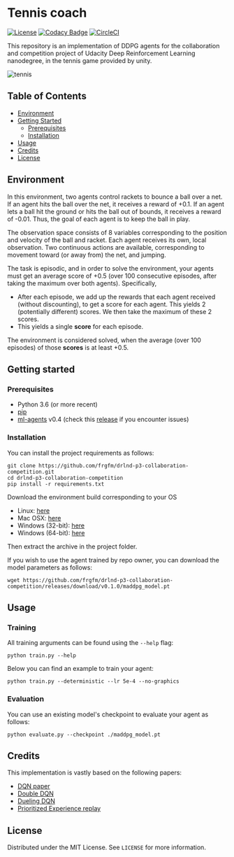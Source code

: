 # Tennis coach
[![License](https://img.shields.io/badge/License-MIT-brightgreen.svg)](LICENSE) [![Codacy Badge](https://api.codacy.com/project/badge/Grade/0689fca92f594fe88299d1e95d7e4c48)](https://www.codacy.com/manual/fg/drlnd-p3-collaboration-competition?utm_source=github.com&amp;utm_medium=referral&amp;utm_content=frgfm/drlnd-p3-collaboration-competition&amp;utm_campaign=Badge_Grade) [![CircleCI](https://circleci.com/gh/frgfm/drlnd-p3-collaboration-competition.svg?style=shield)](https://circleci.com/gh/frgfm/drlnd-p3-collaboration-competition)

This repository is an implementation of DDPG agents for the collaboration and competition project of Udacity Deep Reinforcement Learning nanodegree, in the tennis game provided by unity.

![tennis](https://video.udacity-data.com/topher/2018/May/5af7955a_tennis/tennis.png)



## Table of Contents

- [Environment](#environment)
- [Getting Started](#getting-started)
  - [Prerequisites](#prerequisites)
  - [Installation](#installation)
- [Usage](#usage)
- [Credits](#credits)
- [License](#license)



## Environment

In this environment, two agents control rackets to bounce a ball over a net. If an agent hits the ball over the net, it receives a reward of +0.1. If an agent lets a ball hit the ground or hits the ball out of bounds, it receives a reward of -0.01. Thus, the goal of each agent is to keep the ball in play.

The observation space consists of 8 variables corresponding to the position and velocity of the ball and racket. Each agent receives its own, local observation. Two continuous actions are available, corresponding to movement toward (or away from) the net, and jumping.

The task is episodic, and in order to solve the environment, your agents must get an average score of +0.5 (over 100 consecutive episodes, after taking the maximum over both agents). Specifically,

- After each episode, we add up the rewards that each agent received (without discounting), to get a score for each agent. This yields 2 (potentially different) scores. We then take the maximum of these 2 scores.
- This yields a single **score** for each episode.

The environment is considered solved, when the average (over 100 episodes) of those **scores** is at least +0.5.



## Getting started

### Prerequisites

- Python 3.6 (or more recent)
- [pip](https://pip.pypa.io/en/stable/)
- [ml-agents](https://github.com/Unity-Technologies/ml-agents) v0.4 (check this [release](https://github.com/Unity-Technologies/ml-agents/releases/tag/0.4.0b) if you encounter issues)

### Installation

You can install the project requirements as follows:

```shell
git clone https://github.com/frgfm/drlnd-p3-collaboration-competition.git
cd drlnd-p3-collaboration-competition
pip install -r requirements.txt
```

Download the environment build corresponding to your OS

- Linux: [here](https://s3-us-west-1.amazonaws.com/udacity-drlnd/P3/Tennis/Tennis_Linux.zip)
- Mac OSX: [here](https://s3-us-west-1.amazonaws.com/udacity-drlnd/P3/Tennis/Tennis.app.zip)
- Windows (32-bit): [here](https://s3-us-west-1.amazonaws.com/udacity-drlnd/P3/Tennis/Tennis_Windows_x86.zip)
- Windows (64-bit): [here](https://s3-us-west-1.amazonaws.com/udacity-drlnd/P3/Tennis/Tennis_Windows_x86_64.zip)

Then extract the archive in the project folder.



If you wish to use the agent trained by repo owner, you can download the model parameters as follows:

```shell
wget https://github.com/frgfm/drlnd-p3-collaboration-competition/releases/download/v0.1.0/maddpg_model.pt
```



## Usage

### Training

All training arguments can be found using the `--help` flag:

```shell
python train.py --help
```

Below you can find an example to train your agent:

```shell
python train.py --deterministic --lr 5e-4 --no-graphics
```

### Evaluation

You can use an existing model's checkpoint to evaluate your agent as follows:

```shell
python evaluate.py --checkpoint ./maddpg_model.pt
```



## Credits

This implementation is vastly based on the following papers:

- [DQN paper](https://storage.googleapis.com/deepmind-media/dqn/DQNNaturePaper.pdf)
- [Double DQN](https://arxiv.org/abs/1509.06461)
- [Dueling DQN](https://arxiv.org/abs/1511.06581)
- [Prioritized Experience replay](https://arxiv.org/abs/1511.05952)



## License

Distributed under the MIT License. See `LICENSE` for more information.